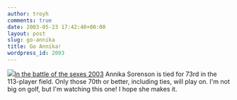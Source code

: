 ```yaml
---
author: troyh
comments: true
date: 2003-05-23 17:42:40+00:00
layout: post
slug: go-annika
title: Go Annika!
wordpress_id: 2093
---
```


[![](http://us.news2.yimg.com/us.yimg.com/p/afp/20030523/lthumb.sge.mdk05.230503003233.photo00.default-296x356.jpg)In the battle of the sexes 2003](http://story.news.yahoo.com/news?tmpl=story&cid=676&ncid=676&e=2&u=/usatoday/20030523/ts_usatoday/5185368) Annika Sorenson is tied for 73rd in the 113-player field. Only those 70th or better, including ties, will play on.  I'm not big on golf, but I'm watching this one!  I hope she makes it.
